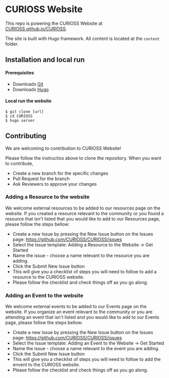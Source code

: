 # CURIOSS Website

This repo is powering the CURIOSS Website at [CURIOSS.github.io/CURIOSS](https://CURIOSS.github.io/CURIOSS/).

The site is built with Hugo framework. All content is located at the `content` folder.

## Installation and local run

#### Prerequisites
* Downloads [Git](https://git-scm.com/downloads)
* Downloads [Hugo](https://gohugo.io/getting-started/installing/)

#### Local run the website

```
$ git clone [url]
$ cd CURIOSS
$ hugo server
```

## Contributing

We are welcoming to contribution to CURIOSS Website!

Please follow the instructios above to clone the repository. When you want to contribute,
* Create a new branch for the specific changes
* Pull Request for the branch
* Ask Reviewers to approve your changes

### Adding a Resource to the website 

We welcome external resources to be added to our resources page on the website. If you created a resource relevant to the community or you found a resource that isn't listed that you would like to add to our Resources page, please follow the steps bellow:
* Create a new Issue by pressing the New Issue button on the Issues page: https://github.com/CURIOSS/CURIOSS/issues
* Select the Issue template: Adding a Resource to the Website -> Get Started
* Name the issue - choose a name relevant to the resource you are adding.
* Click the Submit New Issue button
* This will give you a checklist of steps you will need to follow to add a resource to the CURIOSS website.
* Please follow the checklist and check things off as you go along.

### Adding an Event to the website 

We welcome external events to be added to our Events page on the website. If you organize an event relevant to the community or you are attending an event that isn't listed and you would like to add to our Events page, please follow the steps bellow:
* Create a new Issue by pressing the New Issue button on the Issues page: https://github.com/CURIOSS/CURIOSS/issues
* Select the Issue template: Adding an Event to the Website -> Get Started
* Name the issue - choose a name relevant to the event you are adding.
* Click the Submit New Issue button
* This will give you a checklist of steps you will need to follow to add the envent to the CURIOSS website.
* Please follow the checklist and check things off as you go along.
